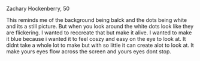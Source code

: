 Zachary Hockenberry, 50


This reminds me of the background being balck and the dots being white and its a still picture. But when you look around the white dots look like they are flickering. I wanted to reccreate that but make it alive. I wanted to make it blue because i wanted it to feel coszy and easy on the eye to look at. It didnt take a whole lot to make but with so little it can create alot to look at. It make yours eyes flow across the screen and yours eyes dont stop. 
